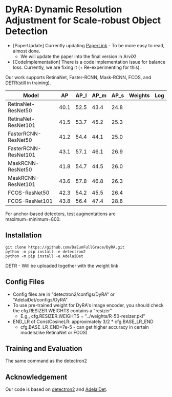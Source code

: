 # DyRA: Dynamic Resolution Adjustment for Scale-robust Object Detection
* [PaperUpdate] Currently updating [PaperLink](https://arxiv.org/abs/2311.17098) - To be more easy to read, almost done.
    * We will update the paper into the final version in ArviX!
* [CodeImplementation] There is a code implementation issue for balance loss. Currently, we are fixing it (+ Re-experimenting for this).

Our work supports RetinaNet, Faster-RCNN, Mask-RCNN, FCOS, and DETR(still in training).

| Model | AP | AP_l | AP_m | AP_s | Weights | Log |
|---|---|---|---|---|---|---|
RetinaNet-ResNet50 | 40.1 | 52.5 | 43.4 | 24.8 | | |
RetinaNet-ResNet101 | 41.5 | 53.7 | 45.2 | 25.3 | | |
FasterRCNN-ResNet50 | 41.2 | 54.4 | 44.1 | 25.0 | | |
FasterRCNN-ResNet101 | 43.1 | 57.1 | 46.1 | 26.9 | | |
MaskRCNN-ResNet50 | 41.8 | 54.7 | 44.5 | 26.0 | | |
MaskRCNN-ResNet101 | 43.6 | 57.8 | 46.8 | 26.3 | | |
FCOS-ResNet50 | 42.3 | 54.2 | 45.5 | 26.4 | | |
FCOS-ResNet101 | 43.8 | 56.4 | 47.4 | 28.8 | | |

For anchor-based detectors, test augmentations are maximum=minimum=800.

## Installation
```
git clone https://github.com/DaEunFullGrace/DyRA.git
python -m pip install -e detectron2
python -m pip install -e AdelaiDet
```
DETR - Will be uploaded together with the weight link

## Config Files
* Config files are in "detectron2/configs/DyRA" or "AdelaiDet/configs/DyRA"
* To use pre-trained weight for DyRA's image encoder, you should check the cfg.RESIZER.WEIGHTS contains a "resizer"
  * E.g., cfg.RESIZER.WEIGHTS = "../weights/R-50-resizer.pkl"
* END_LR of ConstCosineLR: approximately 3/2 * cfg.BASE_LR_END
  * cfg.BASE_LR_END=7e-5 - can get higher accuracy in certain models(like RetinaNet or FCOS)

## Training and Evaluation
The same command as the detectron2

## Acknowledgement
Our code is based on [detectron2](https://github.com/facebookresearch/detectron2) and [AdelaiDet](https://github.com/aim-uofa/AdelaiDet/tree/master).
